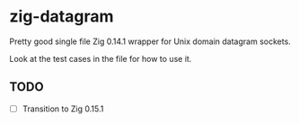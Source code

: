 # zig-datagram

Pretty good single file Zig 0.14.1 wrapper for Unix domain datagram sockets.

Look at the test cases in the file for how to use it.

## TODO

- [ ] Transition to Zig 0.15.1